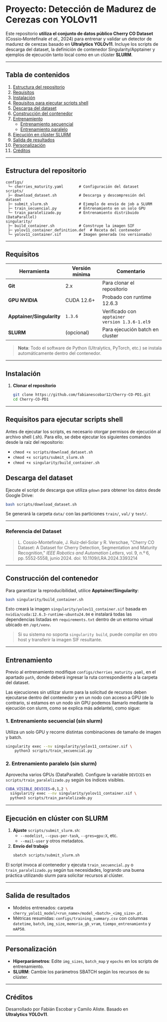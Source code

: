 # Proyecto: Detección de Madurez de Cerezas con **YOLOv11**

Este repositorio **utiliza el conjunto de datos público Cherry CO Dataset** (Cossio‑Montefinale *et al.*, 2024) para entrenar y validar un detector de madurez de cerezas basado en **Ultralytics YOLOv11**. Incluye los scripts de descarga del dataset, la definición de contenedor Singularity/Apptainer y ejemplos de ejecución tanto local como en un clúster **SLURM**.

---

## Tabla de contenidos

1. [Estructura del repositorio](#estructura-del-repositorio)
2. [Requisitos](#requisitos)
3. [Instalación](#instalación)
4. [Requisitos para ejecutar scripts shell](#requisitos-para-ejecutar-scripts-shell)
5. [Descarga del dataset](#descarga-del-dataset)
6. [Construcción del contenedor](#construcción-del-contenedor)
7. [Entrenamiento](#entrenamiento)
   - [Entrenamiento secuencial](#entrenamiento-secuencial)
   - [Entrenamiento paralelo](#entrenamiento-paralelo)
8. [Ejecución en clúster SLURM](#ejecución-en-clúster-slurm)
9. [Salida de resultados](#salida-de-resultados)
10. [Personalización](#personalización)
11. [Créditos](#créditos)

---

## Estructura del repositorio

```
configs/
 └─ cherries_maturity.yaml       # Configuración del dataset
scripts/
 ├─ download_dataset.sh          # Descarga y descompresión del dataset
 ├─ submit_slurm.sh              # Ejemplo de envío de job a SLURM
 ├─ train_secuencial.py          # Entrenamiento en un solo GPU
 └─ train_paralelizado.py        # Entrenamiento distribuido (DataParallel)
singularity/
 ├─ build_container.sh           # Construye la imagen SIF
 ├─ yolov11_container_definition.def  # Receta del contenedor
 └─ yolov11_container.sif        # Imagen generada (no versionada)
```

---

## Requisitos

| Herramienta               | Versión mínima | Comentario                                     |
| ------------------------- | -------------- | ---------------------------------------------- |
| **Git**                   | 2.x            | Para clonar el repositorio                     |
| **GPU NVIDIA**            | CUDA 12.6+     | Probado con runtime 12.6.3                     |
| **Apptainer/Singularity** | `1.3.6`        | Verificado con `apptainer version 1.3.6-1.el9` |
| **SLURM**                 | (opcional)     | Para ejecución batch en cluster                |

> **Nota**: Todo el software de Python (Ultralytics, PyTorch, etc.) se instala automáticamente dentro del contenedor.

---

## Instalación

1. **Clonar el repositorio**
   ```bash
   git clone https://github.com/fabianescobar12/Cherry-CO-PD1.git
   cd Cherry-CO-PD1
   ```

---

## Requisitos para ejecutar scripts shell

Antes de ejecutar los scripts, es necesario otorgar permisos de ejecución al archivo shell (.sh). Para ello, se debe ejecutar los siguientes comandos desde la raíz del repositorio:
   - ```chmod +x scripts/download_dataset.sh```
   - ```chmod +x scripts/submit_slurm.sh```
   - ```chmod +x singularity/build_container.sh```

## Descarga del dataset

Ejecute el script de descarga que utiliza `gdown` para obtener los datos desde Google Drive:

```bash
bash scripts/download_dataset.sh
```

Se generará la carpeta `data/` con las particiones `train/`, `val/` y `test/`.

---

### Referencia del Dataset

> L. Cossio‑Montefinale, J. Ruiz‑del‑Solar y R. Verschae, "Cherry CO Dataset: A Dataset for Cherry Detection, Segmentation and Maturity Recognition," *IEEE Robotics and Automation Letters*, vol. 9, n.º 6, pp. 5552‑5558, junio 2024. doi: 10.1109/LRA.2024.3393214

---

## Construcción del contenedor

Para garantizar la reproducibilidad, utilice **Apptainer/Singularity**:

```bash
bash singularity/build_container.sh
```

Esto creará la imagen `singularity/yolov11_container.sif` basada en `nvidia/cuda:12.6.3-runtime-ubuntu24.04` e instalará todas las dependencias listadas en `requirements.txt` dentro de un entorno virtual ubicado en `/opt/venv`.

> Si su sistema no soporta `singularity build`, puede compilar en otro host y transferir la imagen SIF resultante.

---

## Entrenamiento

Previo al entrenamiento modifique `configs/cherries_maturity.yaml`, en el apartado `path`, donde deberá ingresar la ruta correspondiente a la carpeta del dataset.

Las ejecuciones sin utilizar slurm para la solicitud de recursos deben ejecutarse dentro del contenedor y en un nodo con acceso a GPU (de lo contrario, si estamos en un nodo sin GPU podemos llamarlo mediante la ejecución con slurm, como se explica más adelante), como sigue:

### 1. Entrenamiento secuencial (sin slurm)

Utiliza un solo GPU y recorre distintas combinaciones de tamaño de imagen y batch.

```bash
singularity exec --nv singularity/yolov11_container.sif \
    python3 scripts/train_secuencial.py
```

### 2. Entrenamiento paralelo (sin slurm)

Aprovecha varios GPUs (DataParallel). Configure la variable `DEVICES` en `scripts/train_paralelizado.py` según los índices visibles.

```bash
CUDA_VISIBLE_DEVICES=0,1,2 \
  singularity exec --nv singularity/yolov11_container.sif \
  python3 scripts/train_paralelizado.py
```

---

## Ejecución en clúster con SLURM

1. **Ajuste** `scripts/submit_slurm.sh`:
   - `--nodelist`, `--cpus-per-task`, `--gres=gpu:X`, etc.
   - `--mail-user` y otros metadatos.
2. **Envío del trabajo**
   ```bash
   sbatch scripts/submit_slurm.sh
   ```

El script invoca al contenedor y ejecuta `train_secuencial.py` o `train_paralelizado.py` según tus necesidades, logrando una buena práctica utilizando slurm para solicitar recursos al clúster.

---

## Salida de resultados

- Modelos entrenados: carpeta `cherry_yolo11_model/<run_name>/model_<batch>_<img_size>.pt`.
- Métricas resumidas: `configs/training_summary.csv` con columnas `datetime`, `batch`, `img_size`, `memoria_gb_vram`, `tiempo_entrenamiento` y `mAP50`.

---

## Personalización
- **Hiperparámetros**: Edite `img_sizes`, `batch_map` y `epochs` en los scripts de entrenamiento.
- **SLURM**: Cambie los parámetros SBATCH según los recursos de su clúster.

---

## Créditos

Desarrollado por Fabián Escobar y Camilo Aliste. Basado en **Ultralytics YOLOv11**.




